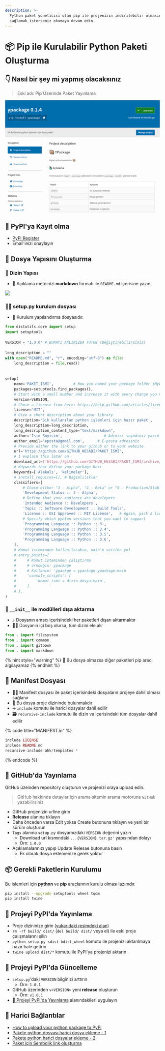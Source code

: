 ```yaml
---
description: >-
  Python paket yöneticisi olan pip ile projenizin indirilebilir olmasını
  sağlamak isterseniz okumaya devam edin.
---
```


# 📦 Pip ile Kurulabilir Python Paketi Oluşturma

## 👇 Nasıl bir şey mi yapmış olacaksınız

> Eski adı: Pip Üzerinde Paket Yayınlama

![](../.gitbook/assets/python_pypi.png)

## 🧾 PyPI'ya Kayıt olma

* [PyPI Register](https://pypi.org/account/register/)
* Email'inizi onaylayın

## 👷‍ Dosya Yapısını Oluşturma

### 📂 Dizin Yapısı

* 🔸 Açıklama metninizi **markdown** formatı ile `README.md` içerisine yazın.

![](https://github.com/YEmreAk/YPython/tree/242e99657e53eccf56e956980a7baf4dcda43744/.gitbook/assets/image%20%289%29.png)

### 👨‍🔧 setup.py kurulum dosyası

* 🔨 Kurulum yapılandırma dosyasıdır.

```python
from distutils.core import setup
import setuptools

VERSION = "1.0.0" # BURAYI AKLINIZDA TUTUN (Değiştirebilirsiniz)

long_description = ""
with open("README.md", "r", encoding="utf-8") as file:
    long_description = file.read()


setup(
    name='PAKET_İSMİ',         # How you named your package folder (MyLib)
    packages=setuptools.find_packages(),
    # Start with a small number and increase it with every change you make
    version=VERSION,
    # Chose a license from here: https://help.github.com/articles/licensing-a-repository
    license='MIT',
    # Give a short description about your library
    description='Sık kullanılan python işlemleri için hazır paket',
    long_description=long_description,
    long_description_content_type="text/markdown",
    author='İsim Soyisim',                   # Adınızı soyadınız yazın
    author_email='eposta@gmail.com',      # E-posta adresiniz
    # Provide either the link to your github or to your website
    url='https://github.com/GITHUB_HESABI/PAKET_İSMİ',
    # I explain this later on
    download_url=f'https://github.com/GITHUB_HESABI/PAKET_İSMİ/archive/{VERSION}.tar.gz',
    # Keywords that define your package best
    keywords=['Alakalı', 'kelimeler'],
    # install_requires=[], # Bağımlılıklar
    classifiers=[
        # Chose either "3 - Alpha", "4 - Beta" or "5 - Production/Stable" as the current state of your package
        'Development Status :: 3 - Alpha',
        # Define that your audience are developers
        'Intended Audience :: Developers',
        'Topic :: Software Development :: Build Tools',
        'License :: OSI Approved :: MIT License',   # Again, pick a license
        # Specify which pyhton versions that you want to support
        'Programming Language :: Python :: 3',
        'Programming Language :: Python :: 3.4',
        'Programming Language :: Python :: 3.5',
        'Programming Language :: Python :: 3.6',
    ],
    # Komut isteminden kullanılacaksa, main'e verilen yol
    # entry_points={
    #     # Komut isteminden çalıştırma
    #     # örndeğin: ypackage
    #     # Kullanım: 'ypackge = ypackage.ypackage:main
    #     'console_scripts': [
    #         'komut_ismi = dizin.dosya:main',
    #     ]
    # },
)
```

### 🏹 `__init__` ile modülleri dışa aktarma

* ⤴️ Dosyanın amacı içerisindeki her paketleri dışarı aktarmaktır
* 💁‍♂️ Dosyanın içi boş olursa, tüm dizini ele alır

```python
from . import filesystem
from . import common
from . import gitbook
from . import markdown
```

{% hint style="warning" %}
📢 Bu dosya olmazsa diğer paketleri pip aracı algılayamaz
{% endhint %}

## 📑 Manifest Dosyası

* 🕵️‍♂️ Manifest dosyası ile paket içerisindeki dosyaların projeye dahil olması sağlanır
* 📌 Bu dosya proje dizininde bulunmalıdır
* ➕ `include` komutu ile harici dosyalar dahil edilir
* 🗃️ `recursive-include` komutu ile dizin ve içerisindeki tüm dosyalar dahil edilir

{% code title="MANIFEST.in" %}
```elixir
include LICENSE
include README.md
recursive-include ahk/templates *

```
{% endcode %}

## 📡 GitHub'da Yayınlama

GitHub üzeinden repository oluşturun ve projenizi oraya upload edin.

> GitHub hakkında detaylar için arama sitemin arama motoruna `GitHub` yazabilirsiniz

* GitHub projenizin urline girin
* **Release** alanına tıklayın
* Daha önceden varsa Edit yoksa Create butonuna tıklayın ve yeni bir sürüm oluşturun
* `Tags` alanına `setup.py` dosyamızdaki `VERSION` değerini yazın
  * Download url kısmındaki `...{VERSION}.tar.gz'` yapısından dolayı
  * Örn: `1.0.0`
* Açıklamalarınızı yapıp Update Relesae butonuna basın
  * Ek olarak dosya eklemenize gerek yoktur

## 📦 Gerekli Paketlerin Kurulumu

Bu işlemleri için **python** ve **pip** araçlarının kurulu olması lazımdır.

```bash
pip install --upgrade setuptools wheel tqdm
pip install twine
```

## 📡 Projeyi PyPI'da Yayınlama

* Proje dizininize girin \([yukarıdaki resimdeki alan](pip-ile-kurulabilir-python-paketi-olusturma.md#dosya-yapisini-olusturma)\)
* `rm -rf build/ dist/` \(`del build/ dist/` veya el\) ile eski proje çalışmalarını silin
* `python setup.py sdist bdist_wheel` komutu ile projenizi aktarılmaya hazır hale getirin
* `twine upload dist/*` komutu ile PyPI'ya projenizi aktarın

## 🌌 Projeyi PyPI'da Güncelleme

* `setup.py`'daki `VERSION` bilginizi arttırın
  * Örn: `1.0.1`
* GitHub üzerinden `v<VERSION>` yeni **release** oluşturun
  * Örn: `v1.0.1`
* [📡 Projeyi PyPI'da Yayınlama](pip-ile-kurulabilir-python-paketi-olusturma.md#projeyi-pypida-yayinlama) alanındakileri uygulayın

## 🔗 Harici Bağlantılar

* [How to upload your python package to PyPi](https://medium.com/@joel.barmettler/how-to-upload-your-python-package-to-pypi-65edc5fe9c56)
* [Pakete python dosyası harici dosya ekleme - 1](https://stackoverflow.com/a/10924965)
* [Pakete python harici dosyalar ekleme - 2](https://stackoverflow.com/a/11848281)
* [Paket için Sembolik link oluşturma](https://www.reddit.com/r/learnpython/comments/8pvne4/create_symlink_on_pip_install/)

